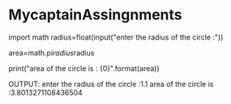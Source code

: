 # MycaptainAssingnments
import math
radius=float(input("enter the radius of the circle :"))

area=math.pi*radius*radius

print("area of the circle is : {0}".format(area))


OUTPUT:
enter the radius of the circle :1.1
area of the circle is :3.8013271108436504
